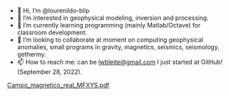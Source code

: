 - 👋 Hi, I’m @lourenildo-blip
- 👀 I’m interested in geophysical modeling, inversion and processing.
- 🌱 I’m currently learning programming (mainly Matlab/Octave) for classroom development.
- 💞️ I’m looking to collaborate at moment on computing geophysical anomalies, small programs in gravity, magnetics, seismics, seismology, gethermy.
- 📫 How to reach me: can be lwbleite@gmail.com 
I just started at GitHub! (September 28, 2022).
<!---I will drag some files, but file.m does not look as supported here; therefore, I have to learn how to print it in pdf.
lourenildo-blip/lourenildo-blip is a ✨ special ✨ repository because its `README.md` (this file) appears on your GitHub profile.
You can click the Preview link to take a look at your changes.
--->
[Campo_magnetico_real_MFXYS.pdf](https://github.com/lourenildo-blip/lourenildo-blip/files/9666172/Campo_magnetico_real_MFXYS.pdf)
